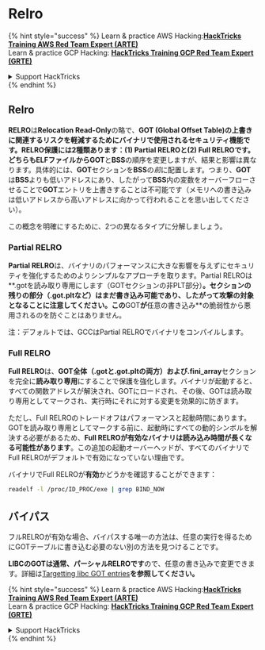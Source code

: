# Relro

{% hint style="success" %}
Learn & practice AWS Hacking:<img src="/.gitbook/assets/arte.png" alt="" data-size="line">[**HackTricks Training AWS Red Team Expert (ARTE)**](https://training.hacktricks.xyz/courses/arte)<img src="/.gitbook/assets/arte.png" alt="" data-size="line">\
Learn & practice GCP Hacking: <img src="/.gitbook/assets/grte.png" alt="" data-size="line">[**HackTricks Training GCP Red Team Expert (GRTE)**<img src="/.gitbook/assets/grte.png" alt="" data-size="line">](https://training.hacktricks.xyz/courses/grte)

<details>

<summary>Support HackTricks</summary>

* Check the [**subscription plans**](https://github.com/sponsors/carlospolop)!
* **Join the** 💬 [**Discord group**](https://discord.gg/hRep4RUj7f) or the [**telegram group**](https://t.me/peass) or **follow** us on **Twitter** 🐦 [**@hacktricks\_live**](https://twitter.com/hacktricks\_live)**.**
* **Share hacking tricks by submitting PRs to the** [**HackTricks**](https://github.com/carlospolop/hacktricks) and [**HackTricks Cloud**](https://github.com/carlospolop/hacktricks-cloud) github repos.

</details>
{% endhint %}

## Relro

**RELRO**は**Relocation Read-Only**の略で、**GOT (Global Offset Table)**の上書きに関連するリスクを軽減するためにバイナリで使用されるセキュリティ機能です。**RELRO**保護には2種類あります：(1) **Partial RELRO**と(2) **Full RELRO**です。どちらもELFファイルから**GOT**と**BSS**の順序を変更しますが、結果と影響は異なります。具体的には、**GOT**セクションを**BSS**の*前*に配置します。つまり、**GOT**は**BSS**よりも低いアドレスにあり、したがって**BSS**内の変数をオーバーフローさせることで**GOT**エントリを上書きすることは不可能です（メモリへの書き込みは低いアドレスから高いアドレスに向かって行われることを思い出してください）。

この概念を明確にするために、2つの異なるタイプに分解しましょう。

### **Partial RELRO**

**Partial RELRO**は、バイナリのパフォーマンスに大きな影響を与えずにセキュリティを強化するためのよりシンプルなアプローチを取ります。Partial RELROは**.gotを読み取り専用にします（GOTセクションの非PLT部分）**。セクションの残りの部分（.got.pltなど）はまだ書き込み可能であり、したがって攻撃の対象となることに注意してください。この**GOT**が**任意の書き込み**の脆弱性から悪用されるのを防ぐことはありません。

注：デフォルトでは、GCCはPartial RELROでバイナリをコンパイルします。

### **Full RELRO**

**Full RELRO**は、**GOT全体（.gotと.got.pltの両方）および.fini\_array**セクションを完全に**読み取り専用**にすることで保護を強化します。バイナリが起動すると、すべての関数アドレスが解決され、GOTにロードされ、その後、GOTは読み取り専用としてマークされ、実行時にそれに対する変更を効果的に防ぎます。

ただし、Full RELROのトレードオフはパフォーマンスと起動時間にあります。GOTを読み取り専用としてマークする前に、起動時にすべての動的シンボルを解決する必要があるため、**Full RELROが有効なバイナリは読み込み時間が長くなる可能性があります**。この追加の起動オーバーヘッドが、すべてのバイナリでFull RELROがデフォルトで有効になっていない理由です。

バイナリでFull RELROが**有効**かどうかを確認することができます：
```bash
readelf -l /proc/ID_PROC/exe | grep BIND_NOW
```
## バイパス

フルRELROが有効な場合、バイパスする唯一の方法は、任意の実行を得るためにGOTテーブルに書き込む必要のない別の方法を見つけることです。

**LIBCのGOTは通常、パーシャルRELROです**ので、任意の書き込みで変更できます。詳細は[Targetting libc GOT entries](https://github.com/nobodyisnobody/docs/blob/main/code.execution.on.last.libc/README.md#1---targetting-libc-got-entries)**を参照してください。**

{% hint style="success" %}
Learn & practice AWS Hacking:<img src="/.gitbook/assets/arte.png" alt="" data-size="line">[**HackTricks Training AWS Red Team Expert (ARTE)**](https://training.hacktricks.xyz/courses/arte)<img src="/.gitbook/assets/arte.png" alt="" data-size="line">\
Learn & practice GCP Hacking: <img src="/.gitbook/assets/grte.png" alt="" data-size="line">[**HackTricks Training GCP Red Team Expert (GRTE)**<img src="/.gitbook/assets/grte.png" alt="" data-size="line">](https://training.hacktricks.xyz/courses/grte)

<details>

<summary>Support HackTricks</summary>

* Check the [**subscription plans**](https://github.com/sponsors/carlospolop)!
* **Join the** 💬 [**Discord group**](https://discord.gg/hRep4RUj7f) or the [**telegram group**](https://t.me/peass) or **follow** us on **Twitter** 🐦 [**@hacktricks\_live**](https://twitter.com/hacktricks\_live)**.**
* **Share hacking tricks by submitting PRs to the** [**HackTricks**](https://github.com/carlospolop/hacktricks) and [**HackTricks Cloud**](https://github.com/carlospolop/hacktricks-cloud) github repos.

</details>
{% endhint %}
